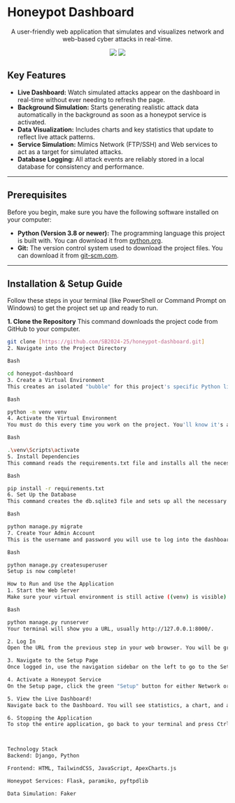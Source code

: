 # Honeypot Dashboard

<div align="center">
  <p>A user-friendly web application that simulates and visualizes network and web-based cyber attacks in real-time.</p>
  <img src="https://forthebadge.com/images/badges/made-with-python.svg">
  <img src="https://forthebadge.com/images/badges/built-with-love.svg">
</div>

## Key Features

-   **Live Dashboard:** Watch simulated attacks appear on the dashboard in real-time without ever needing to refresh the page.
-   **Background Simulation:** Starts generating realistic attack data automatically in the background as soon as a honeypot service is activated.
-   **Data Visualization:** Includes charts and key statistics that update to reflect live attack patterns.
-   **Service Simulation:** Mimics Network (FTP/SSH) and Web services to act as a target for simulated attacks.
-   **Database Logging:** All attack events are reliably stored in a local database for consistency and performance.

---

## Prerequisites

Before you begin, make sure you have the following software installed on your computer:

-   **Python (Version 3.8 or newer):** The programming language this project is built with. You can download it from [python.org](https://www.python.org/downloads/).
-   **Git:** The version control system used to download the project files. You can download it from [git-scm.com](https://git-scm.com/downloads/).

---

## Installation & Setup Guide

Follow these steps in your terminal (like PowerShell or Command Prompt on Windows) to get the project set up and ready to run.

**1. Clone the Repository**
This command downloads the project code from GitHub to your computer.
```bash
git clone [https://github.com/SB2024-25/honeypot-dashboard.git]
2. Navigate into the Project Directory

Bash

cd honeypot-dashboard
3. Create a Virtual Environment
This creates an isolated "bubble" for this project's specific Python libraries so they don't interfere with other projects.

Bash

python -m venv venv
4. Activate the Virtual Environment
You must do this every time you work on the project. You'll know it's active when you see (venv) at the beginning of your terminal prompt.

Bash

.\venv\Scripts\activate
5. Install Dependencies
This command reads the requirements.txt file and installs all the necessary Python libraries into your virtual environment.

Bash

pip install -r requirements.txt
6. Set Up the Database
This command creates the db.sqlite3 file and sets up all the necessary tables.

Bash

python manage.py migrate
7. Create Your Admin Account
This is the username and password you will use to log into the dashboard. Follow the prompts to create your account.

Bash

python manage.py createsuperuser
Setup is now complete!

How to Run and Use the Application
1. Start the Web Server
Make sure your virtual environment is still active ((venv) is visible). Run this command to start the main Django application.

Bash

python manage.py runserver
Your terminal will show you a URL, usually http://127.0.0.1:8000/.

2. Log In
Open the URL from the previous step in your web browser. You will be greeted with a login page. Use the admin account you created during setup to log in.

3. Navigate to the Setup Page
Once logged in, use the navigation sidebar on the left to go to the Setup page.

4. Activate a Honeypot Service
On the Setup page, click the green "Setup" button for either Network or Website. This will start the honeypot service and, in the background, begin generating simulated attack data.

5. View the Live Dashboard!
Navigate back to the Dashboard. You will see statistics, a chart, and a table. Watch the "Recent Activity" table – new attacks will appear at the top automatically every few seconds!

6. Stopping the Application
To stop the entire application, go back to your terminal and press Ctrl + C.



Technology Stack
Backend: Django, Python

Frontend: HTML, TailwindCSS, JavaScript, ApexCharts.js

Honeypot Services: Flask, paramiko, pyftpdlib

Data Simulation: Faker